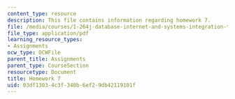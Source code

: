 ```yaml
---
content_type: resource
description: This file contains information regarding homework 7.
file: /media/courses/1-264j-database-internet-and-systems-integration-technologies-fall-2013/03df13034c3f340b6ef29db42119101f_MIT1_264JF13_HW7.pdf
file_type: application/pdf
learning_resource_types:
- Assignments
ocw_type: OCWFile
parent_title: Assignments
parent_type: CourseSection
resourcetype: Document
title: Homework 7
uid: 03df1303-4c3f-340b-6ef2-9db42119101f
---
```


